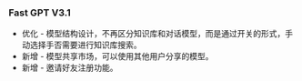 ### Fast GPT V3.1

- 优化 - 模型结构设计，不再区分知识库和对话模型，而是通过开关的形式，手动选择手否需要进行知识库搜索。
- 新增 - 模型共享市场，可以使用其他用户分享的模型。
- 新增 - 邀请好友注册功能。
